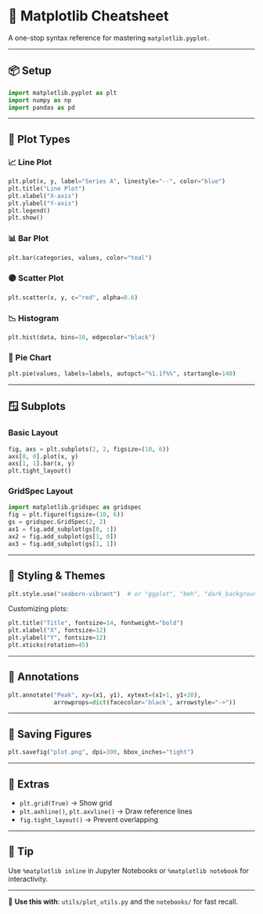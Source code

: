 # 🎯 Matplotlib Cheatsheet

A one-stop syntax reference for mastering `matplotlib.pyplot`.

---

## 📦 Setup

```python
import matplotlib.pyplot as plt
import numpy as np
import pandas as pd
```

---

## 🧱 Plot Types

### 📈 Line Plot

```python
plt.plot(x, y, label="Series A", linestyle="--", color="blue")
plt.title("Line Plot")
plt.xlabel("X-axis")
plt.ylabel("Y-axis")
plt.legend()
plt.show()
```

### 📊 Bar Plot

```python
plt.bar(categories, values, color="teal")
```

### 🟣 Scatter Plot

```python
plt.scatter(x, y, c="red", alpha=0.6)
```

### 📉 Histogram

```python
plt.hist(data, bins=10, edgecolor="black")
```

### 🧁 Pie Chart

```python
plt.pie(values, labels=labels, autopct="%1.1f%%", startangle=140)
```

---

## 🪟 Subplots

### Basic Layout

```python
fig, axs = plt.subplots(2, 2, figsize=(10, 6))
axs[0, 0].plot(x, y)
axs[1, 1].bar(x, y)
plt.tight_layout()
```

### GridSpec Layout

```python
import matplotlib.gridspec as gridspec
fig = plt.figure(figsize=(10, 6))
gs = gridspec.GridSpec(2, 2)
ax1 = fig.add_subplot(gs[0, :])
ax2 = fig.add_subplot(gs[1, 0])
ax3 = fig.add_subplot(gs[1, 1])
```

---

## 🎨 Styling & Themes

```python
plt.style.use("seaborn-vibrant")  # or "ggplot", "bmh", "dark_background"
```

Customizing plots:

```python
plt.title("Title", fontsize=14, fontweight="bold")
plt.xlabel("X", fontsize=12)
plt.ylabel("Y", fontsize=12)
plt.xticks(rotation=45)
```

---

## 🧷 Annotations

```python
plt.annotate("Peak", xy=(x1, y1), xytext=(x1+1, y1+20),
             arrowprops=dict(facecolor='black', arrowstyle="->"))
```

---

## 💾 Saving Figures

```python
plt.savefig("plot.png", dpi=300, bbox_inches="tight")
```

---

## 🧰 Extras

- `plt.grid(True)` → Show grid
- `plt.axhline()`, `plt.axvline()` → Draw reference lines
- `fig.tight_layout()` → Prevent overlapping

---

## 📌 Tip

Use `%matplotlib inline` in Jupyter Notebooks or `%matplotlib notebook` for interactivity.

---

🧠 **Use this with**: `utils/plot_utils.py` and the `notebooks/` for fast recall.
